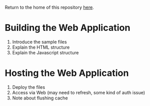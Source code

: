 Return to the home of this repository [here](../readme.md).

# Building the Web Application
1. Introduce the sample files
2. Explain the HTML structure
3. Explain the Javascript structure

# Hosting the Web Application
1. Deploy the files
2. Access via Web (may need to refresh, some kind of auth issue)
3. Note about flushing cache